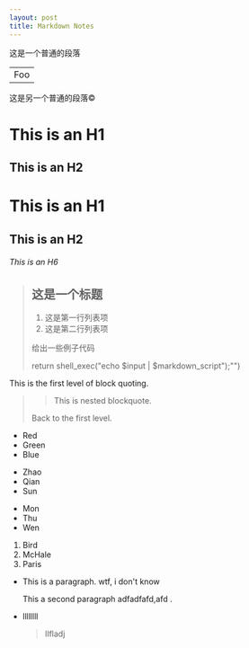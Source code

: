 ```yaml
---
layout: post
title: Markdown Notes
---
```


这是一个普通的段落

<table>
    <tr>
        <td>Foo</td>
    </tr>
</table>

这是另一个普通的段落&copy;

This is an H1
=

This is an H2
-

# This is an H1

## This is an H2

###### This is an H6

> ## 这是一个标题
>
> 1. 这是第一行列表项
> 2. 这是第二行列表项
>
> 给出一些例子代码
>
> return shell_exec("echo $input | $markdown_script");"")

This is the first level of block quoting.

>
>> This is nested blockquote.
>
> Back to the first level.

* Red
* Green
* Blue

+ Zhao
+ Qian
+ Sun

- Mon
- Thu
- Wen

1. Bird
2. McHale
3. Paris

+   This is a paragraph.
    wtf, i don't know 

    This a second paragraph
adfadfafd,afd .

+   llllllll

    > llfladj
